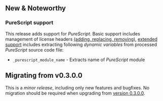 ## New & Noteworthy

### PureScript support
This release adds support for _PureScript_. Basic support includes management of license headers [(adding, replacing, removing)][rel:running-headroom], [extended support][rel:extended-functionality] includes extracting following _dynamic variables_ from processed _PureScript_ source code file:

- `_purescript_module_name` - Extracts name of _PureScript_ module 

## Migrating from v0.3.0.0
This is a _minor release_, including only new features and bugfixes. No migration should be required when upgrading from [version 0.3.0.0][doc:v0.3.0.0].


[doc:v0.3.0.0]: https://doc.norcane.com/headroom/v0.3.0.0/
[rel:extended-functionality]: documentation/extended-functionality.md
[rel:running-headroom]: documentation/running-headroom.md